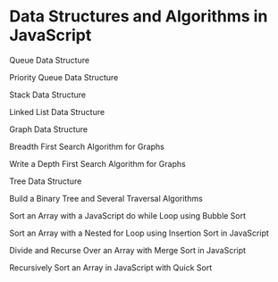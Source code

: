 # Data Structures and Algorithms in JavaScript

Queue Data Structure

Priority Queue Data Structure

Stack Data Structure

Linked List Data Structure 

Graph Data Structure

Breadth First  Search Algorithm for Graphs

Write a Depth First Search Algorithm for Graphs 

Tree Data Structure 

Build a Binary Tree and Several Traversal Algorithms

Sort an Array with a JavaScript do while Loop using Bubble Sort

Sort an Array with a Nested for Loop using Insertion Sort in JavaScript

Divide and Recurse Over an Array with Merge Sort in JavaScript

Recursively Sort an Array in JavaScript with Quick Sort
